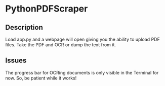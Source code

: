 PythonPDFScraper
===================

## Description
Load app.py and a webpage will open giving you the ability to upload PDF files. Take the PDF and OCR or dump the text from it.

## Issues
The progress bar for OCRing documents is only visible in the Terminal for now. So, be patient while it works!